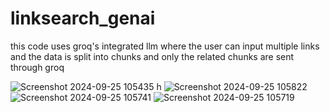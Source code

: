 # linksearch_genai
this code uses groq's integrated llm where the user can input multiple links and the data is split into chunks and only the related chunks are sent through groq

![Screenshot 2024-09-25 105435](https://github.com/user-attachments/assets/79f50472-2bf9-42f4-98d3-8751a0639e93)
h
![Screenshot 2024-09-25 105822](https://github.com/user-attachments/assets/e3f87393-532f-4020-9bdd-00a35544fc70)
![Screenshot 2024-09-25 105741](https://github.com/user-attachments/assets/f846594f-e6fe-4836-b528-c874c95ea971)
![Screenshot 2024-09-25 105719](https://github.com/user-attachments/assets/c718c4d6-db5a-4fc1-820f-3e8366ba45ff)
